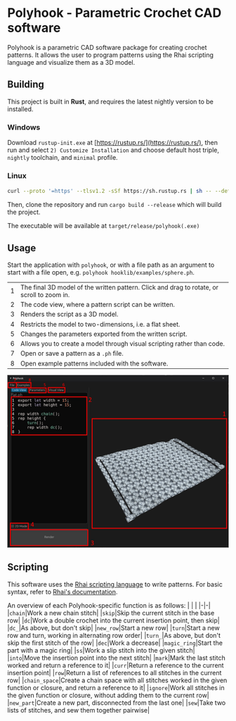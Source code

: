 # Polyhook - Parametric Crochet CAD software

Polyhook is a parametric CAD software package for creating crochet patterns. It allows the user to program patterns using the Rhai scripting language and visualize them as a 3D model.

## Building

This project is built in **Rust**, and requires the latest nightly version to be installed.

### Windows
Download `rustup-init.exe` at [https://rustup.rs/](https://rustup.rs/), then run and select `2) Customize Installation` and choose default host triple, `nightly` toolchain, and `minimal` profile.

### Linux
```bash
curl --proto '=https' --tlsv1.2 -sSf https://sh.rustup.rs | sh -- --default-toolchain nightly --profile minimal
```

Then, clone the repository and run `cargo build --release` which will build the project.

The executable will be available at `target/release/polyhook(.exe)`

## Usage

Start the application with `polyhook`, or with a file path as an argument to start with a file open, e.g. `polyhook hooklib/examples/sphere.ph`.

|   |                                                                                            |
|---|--------------------------------------------------------------------------------------------|
| 1 | The final 3D model of the written pattern. Click and drag to rotate, or scroll to zoom in. |
| 2 | The code view, where a pattern script can be written.                                      |
| 3 | Renders the script as a 3D model.                                                          |
| 4 | Restricts the model to two-dimensions, i.e. a flat sheet.                                  |
| 5 | Changes the parameters exported from the written script.                                   |
| 6 | Allows you to create a model through visual scripting rather than code.                    |
| 7 | Open or save a pattern as a `.ph` file.                                                    |
| 8 | Open example patterns included with the software.                                          |
![Annotated screenshot of Polyhook](images/screenshot.jpg)

## Scripting

This software uses the [Rhai scripting language](https://rhai.rs/) to write patterns. For basic syntax, refer to [Rhai's documentation](https://rhai.rs/book/).

An overview of each Polyhook-specific function is as follows:
| | |
|-|-|
|`chain`|Work a new chain stitch|
|`skip`|Skip the current stitch in the base row|
|`dc`|Work a double crochet into the current insertion point, then skip|
|`dc_`|As above, but don't skip|
|`new_row`|Start a new row|
|`turn`|Start a new row and turn, working in alternating row order|
|`turn_`|As above, but don't skip the first stitch of the row|
|`dec`|Work a decrease|
|`magic_ring`|Start the part with a magic ring|
|`ss`|Work a slip stitch into the given stitch|
|`into`|Move the insertion point into the next stitch|
|`mark`|Mark the last stitch worked and return a reference to it|
|`curr`|Return a reference to the current insertion point|
|`row`|Return a list of references to all stitches in the current row|
|`chain_space`|Create a chain space with all stitches worked in the given function or closure, and return a reference to it|
|`ignore`|Work all stitches in the given function or closure, without adding them to the current row|
|`new_part`|Create a new part, disconnected from the last one|
|`sew`|Take two lists of stitches, and sew them together pairwise|
